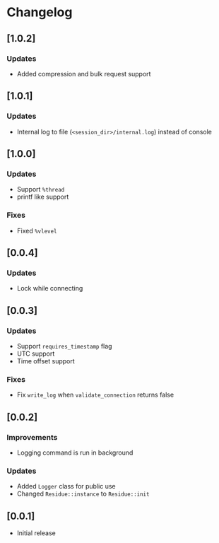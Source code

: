 # Changelog

## [1.0.2]
### Updates
- Added compression and bulk request support

## [1.0.1]
### Updates
- Internal log to file (`<session_dir>/internal.log`) instead of console

## [1.0.0]
### Updates
- Support `%thread`
- printf like support

### Fixes
- Fixed `%vlevel`

## [0.0.4]
### Updates
- Lock while connecting

## [0.0.3]
### Updates
- Support `requires_timestamp` flag
- UTC support
- Time offset support

### Fixes
- Fix `write_log` when `validate_connection` returns false

## [0.0.2]
### Improvements
 - Logging command is run in background

### Updates
 - Added `Logger` class for public use
 - Changed `Residue::instance` to `Residue::init`

## [0.0.1]
 - Initial release

